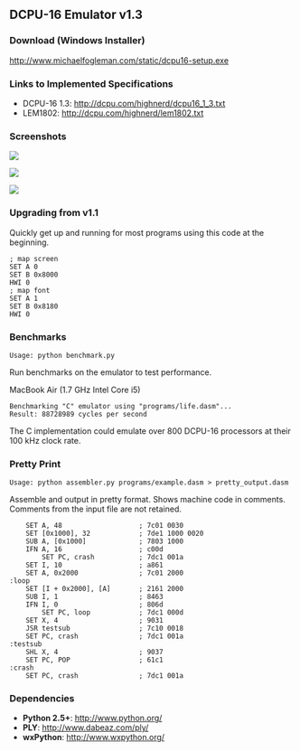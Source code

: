 ## DCPU-16 Emulator v1.3

### Download (Windows Installer)

http://www.michaelfogleman.com/static/dcpu16-setup.exe

### Links to Implemented Specifications

- DCPU-16 1.3: http://dcpu.com/highnerd/dcpu16_1_3.txt
- LEM1802: http://dcpu.com/highnerd/lem1802.txt

### Screenshots

![](https://raw.github.com/fogleman/DCPU-16/master/screenshots/debug.png)

![](https://raw.github.com/fogleman/DCPU-16/master/screenshots/editor.png)

![](https://raw.github.com/fogleman/DCPU-16/master/screenshots/no_debug.png)

### Upgrading from v1.1

Quickly get up and running for most programs using this code at the beginning.

    ; map screen
    SET A 0
    SET B 0x8000
    HWI 0
    ; map font
    SET A 1
    SET B 0x8180
    HWI 0

### Benchmarks

    Usage: python benchmark.py

Run benchmarks on the emulator to test performance.

MacBook Air (1.7 GHz Intel Core i5)

    Benchmarking "C" emulator using "programs/life.dasm"...
    Result: 88728989 cycles per second

The C implementation could emulate over 800 DCPU-16 processors at their 100 kHz clock rate.

### Pretty Print

    Usage: python assembler.py programs/example.dasm > pretty_output.dasm

Assemble and output in pretty format. Shows machine code in comments. Comments from the input file are not retained.

        SET A, 48                   ; 7c01 0030
        SET [0x1000], 32            ; 7de1 1000 0020
        SUB A, [0x1000]             ; 7803 1000
        IFN A, 16                   ; c00d
            SET PC, crash           ; 7dc1 001a
        SET I, 10                   ; a861
        SET A, 0x2000               ; 7c01 2000
    :loop
        SET [I + 0x2000], [A]       ; 2161 2000
        SUB I, 1                    ; 8463
        IFN I, 0                    ; 806d
            SET PC, loop            ; 7dc1 000d
        SET X, 4                    ; 9031
        JSR testsub                 ; 7c10 0018
        SET PC, crash               ; 7dc1 001a
    :testsub
        SHL X, 4                    ; 9037
        SET PC, POP                 ; 61c1
    :crash
        SET PC, crash               ; 7dc1 001a

### Dependencies
- **Python 2.5+**: http://www.python.org/
- **PLY**: http://www.dabeaz.com/ply/
- **wxPython**: http://www.wxpython.org/
